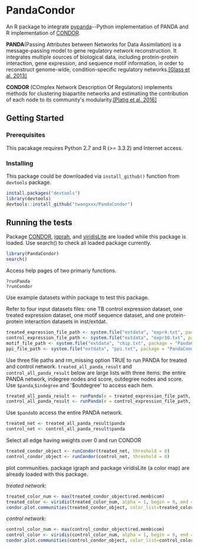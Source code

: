 # PandaCondor

An R package to integrate [pypanda](https://github.com/davidvi/pypanda)--Python implementation of PANDA and R implementation of [CONDOR](https://github.com/jplatig/condor).

**PANDA**(Passing Attributes between Networks for Data Assimilation) is a message-passing model to gene regulatory network reconstruction. It integrates multiple sources of biological data, including protein-protein interaction, gene expression, and sequence motif information, in order to reconstruct genome-wide, condition-specific regulatory networks.[[Glass et al. 2013]](http://journals.plos.org/plosone/article?id=10.1371/journal.pone.0064832)

**CONDOR** (COmplex Network Description Of Regulators) implements methods for clustering biapartite networks
and estimatiing the contribution of each node to its community's modularity.[[Platig et al. 2016]](http://journals.plos.org/ploscompbiol/article?id=10.1371/journal.pcbi.1005033)

## Getting Started

### Prerequisites
This pacakage requires Python 2.7 and R (>= 3.3.2) and Internet access.

### Installing
This package could be downloaded via `install_github()` function from `devtools` package.

```R
install.packages("devtools")
library(devtools)
devtools::install_github("twangxxx/PandaCondor")

```

## Running the tests

Package [CONDOR](https://github.com/jplatig/condor), [igprah](http://igraph.org/r/), and [viridisLite](https://cran.r-project.org/web/packages/viridisLite/index.html) are loaded while this package is loaded.
Use search() to check all loaded package currently.
```R
library(PandaCondor)
search()
```
Access help pages of two primariy functions.
```
?runPanda
?runCondor
```
Use example datasets within package to test this package.

Refer to four input datasets files: one TB control expression dataset, one treated expression dataset, one motif sequence dataset, and one protein-protein interaction datasets in inst/extdat.
```R
treated_expression_file_path <- system.file("extdata", "expr4.txt", package = "PandaCondor", mustWork = TRUE)
control_expression_file_path <- system.file("extdata", "expr10.txt", package = "PandaCondor", mustWork = TRUE)
motif_file_path <- system.file("extdata", "chip.txt", package = "PandaCondor", mustWork = TRUE)
ppi_file_path <- system.file("extdata", "ppi.txt", package = "PandaCondor", mustWork = TRUE)
```
Use three file paths and rm_missing option TRUE to run PANDA for treated and control network.
`treated_all_panda_result` and `control_all_panda_result` below are large lists with three items: the entire PANDA network, indegree nodes and score, outdegree nodes and score. Use `$panda`,`$indegree` and '$outdegree' to access each item.

```R
treated_all_panda_result <- runPanda(e = treated_expression_file_path, m = motif_file_path, ppi = ppi_file_path, rm_missing = TRUE )
control_all_panda_result <- runPanda(e = control_expression_file_path, m = motif_file_path, ppi = ppi_file_path, rm_missing = TRUE )
```
Use `$panda`to access the entire PANDA network.
```R
treated_net <- treated_all_panda_result$panda
control_net <- control_all_panda_result$panda
```
Select all edge having weights over 0 and run CONDOR
```R
treated_condor_object <- runCondor(treated_net, threshold = 0)
control_condor_object <- runCondor(control_net, threshold = 0)
```

plot communities. package igraph and package viridisLite (a color map) are already loaded with this package.

*treated network*:
```R
treated_color_num <- max(treated_condor_object$red.memb$com)
treated_color <- viridis(treated_color_num, alpha = 1, begin = 0, end = 1, direction = 1, option = "D")
condor.plot.communities(treated_condor_object, color_list=treated_color, point.size=0.04, xlab="Target", ylab="Regulator")
```

*control network*:
```R
control_color_num <- max(control_condor_object$red.memb$com)
control_color <- viridis(control_color_num, alpha = 1, begin = 0, end = 1, direction = 1, option = "D")
condor.plot.communities(control_condor_object, color_list=control_color , point.size=0.04, xlab="Target", ylab="Regulator")
```

